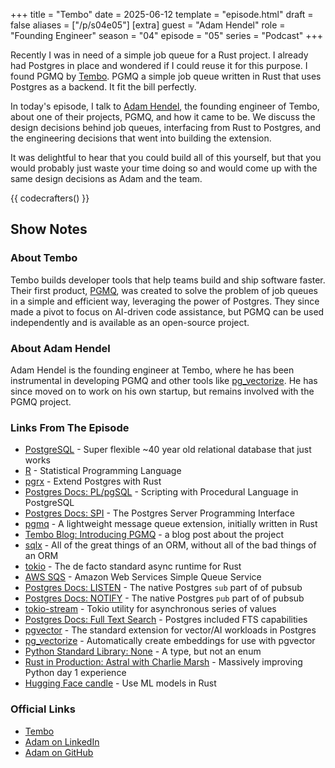 +++
title = "Tembo"
date = 2025-06-12
template = "episode.html"
draft = false
aliases = ["/p/s04e05"]
[extra]
guest = "Adam Hendel"
role = "Founding Engineer"
season = "04"
episode = "05"
series = "Podcast"
+++

<div><script id="letscast-player-a72393de" src="https://letscast.fm/podcasts/rust-in-production-82281512/episodes/tembo-with-adam-hendel/player.js?size=s"></script></div>

Recently I was in need of a simple job queue for a Rust project. I already had
Postgres in place and wondered if I could reuse it for this purpose. I found PGMQ by
[Tembo](https://www.tembo.io/). PGMQ a simple job queue written in Rust that uses
Postgres as a backend. It fit the bill perfectly. 

In today's episode, I talk to [Adam
Hendel](https://www.linkedin.com/in/adam-hendel/), the founding engineer of
Tembo, about one of their projects, PGMQ, and how it came to be. We discuss the design
decisions behind job queues, interfacing from Rust to Postgres, and the
engineering decisions that went into building the extension.

It was delightful to hear that you could build all of this yourself, but that
you would probably just waste your time doing so and would come up with the same
design decisions as Adam and the team.

{{ codecrafters() }}

## Show Notes

### About Tembo

Tembo builds developer tools that help teams build and ship software faster.
Their first product, [PGMQ](https://github.com/pgmq/pgmq/), was created to solve
the problem of job queues in a simple and efficient way, leveraging the power of
Postgres. They since made a pivot to focus on AI-driven code assistance, but
PGMQ can be used independently and is available as an open-source project.

### About Adam Hendel 

Adam Hendel is the founding engineer at Tembo, where he has been instrumental in
developing PGMQ and other tools like
[pg_vectorize](https://github.com/ChuckHend/pg_vectorize). He has since moved on
to work on his own startup, but remains involved with the PGMQ project.

### Links From The Episode

- [PostgreSQL](https://www.postgresql.org/about/) - Super flexible ~40 year old relational database that just works
- [R](https://www.r-project.org/) - Statistical  Programming Language
- [pgrx](https://github.com/pgcentralfoundation/pgrx/) - Extend Postgres with Rust
- [Postgres Docs: PL/pgSQL](https://www.postgresql.org/docs/current/plpgsql.html) - Scripting with Procedural Language in PostgreSQL
- [Postgres Docs: SPI](https://www.postgresql.org/docs/current/spi.html) - The Postgres Server Programming Interface
- [pgmq](https://github.com/pgmq/pgmq) - A lightweight message queue extension, initially written in Rust
- [Tembo Blog: Introducing PGMQ](https://www.tembo.io/blog/introducing-pgmq) - a blog post about the project
- [sqlx](https://github.com/launchbadge/sqlx) - All of the great things of an ORM, without all of the bad things of an ORM
- [tokio](https://tokio.rs/) - The de facto standard async runtime for Rust
- [AWS SQS](https://aws.amazon.com/sqs/) - Amazon Web Services Simple Queue Service
- [Postgres Docs: LISTEN](https://www.postgresql.org/docs/current/sql-listen.html) - The native Postgres `sub` part of of pubsub
- [Postgres Docs: NOTIFY](https://www.postgresql.org/docs/current/sql-notify.html) - The native Postgres `pub` part of of pubsub
- [tokio-stream](https://docs.rs/tokio-stream/latest/tokio_stream/) - Tokio utility for asynchronous series of values
- [Postgres Docs: Full Text Search](https://www.postgresql.org/docs/current/textsearch.html) - Postgres included FTS capabilities
- [pgvector](https://github.com/pgvector/pgvector) - The standard extension for vector/AI workloads in Postgres
- [pg_vectorize](https://github.com/ChuckHend/pg_vectorize) - Automatically create embeddings for use with pgvector
- [Python Standard Library: None](https://docs.python.org/3/library/constants.html#None) - A type, but not an enum
- [Rust in Production: Astral with Charlie Marsh](https://corrode.dev/podcast/s04e03-astral/) - Massively improving Python day 1 experience
- [Hugging Face candle](https://github.com/huggingface/candle) - Use ML models in Rust

### Official Links

- [Tembo](https://www.tembo.io/)
- [Adam on LinkedIn](https://www.linkedin.com/in/adam-hendel/)
- [Adam on GitHub](https://github.com/ChuckHend)
